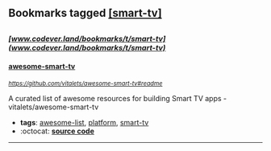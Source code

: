 ## Bookmarks tagged [[smart-tv]](https://www.codever.land/search?q=[smart-tv])

_<sup><sup>[www.codever.land/bookmarks/t/smart-tv](www.codever.land/bookmarks/t/smart-tv)</sup></sup>_
---
#### [awesome-smart-tv](https://github.com/vitalets/awesome-smart-tv#readme)
_<sup>https://github.com/vitalets/awesome-smart-tv#readme</sup>_

A curated list of awesome resources for building Smart TV apps - vitalets/awesome-smart-tv
* **tags**: [awesome-list](../tagged/awesome-list.md), [platform](../tagged/platform.md), [smart-tv](../tagged/smart-tv.md)
* :octocat: **[source code](https://github.com/vitalets/awesome-smart-tv#readme)**
---
